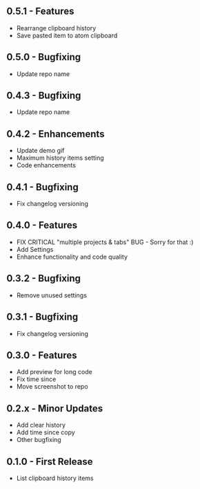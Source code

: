 ## 0.5.1 - Features
* Rearrange clipboard history
* Save pasted item to atom clipboard

## 0.5.0 - Bugfixing
* Update repo name

## 0.4.3 - Bugfixing
* Update repo name

## 0.4.2 - Enhancements
* Update demo gif
* Maximum history items setting
* Code enhancements

## 0.4.1 - Bugfixing
* Fix changelog versioning

## 0.4.0 - Features
* FIX CRITICAL "multiple projects & tabs" BUG - Sorry for that :)
* Add Settings
* Enhance functionality and code quality

## 0.3.2 - Bugfixing
* Remove unused settings

## 0.3.1 - Bugfixing
* Fix changelog versioning

## 0.3.0 - Features
* Add preview for long code
* Fix time since
* Move screenshot to repo

## 0.2.x - Minor Updates
* Add clear history
* Add time since copy
* Other bugfixing

## 0.1.0 - First Release
* List clipboard history items
